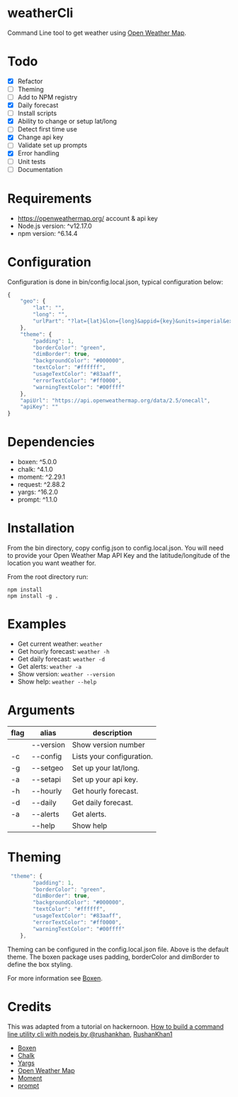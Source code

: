 # weatherCli
Command Line tool to get weather using [Open Weather Map](https://openweathermap.org/). 

# Todo
 - [X] Refactor
 - [ ] Theming
 - [ ] Add to NPM registry
 - [X] Daily forecast
 - [ ] Install scripts
 - [X] Ability to change or setup lat/long
 - [ ] Detect first time use
 - [X] Change api key
 - [ ] Validate set up prompts
 - [X] Error handling
 - [ ] Unit tests
 - [ ] Documentation

# Requirements
 - https://openweathermap.org/ account & api key
 - Node.js version: ^v12.17.0
 - npm version: ^6.14.4

# Configuration
Configuration is done in bin/config.local.json, typical configuration below:

``` javascript
{
    "geo": {
        "lat": "",
        "long": "",
        "urlPart": "?lat={lat}&lon={long}&appid={key}&units=imperial&exclude=minutely"
    },
    "theme": {
        "padding": 1,
        "borderColor": "green",
        "dimBorder": true,
        "backgroundColor": "#000000",
        "textColor": "#ffffff",
        "usageTextColor": "#83aaff",
        "errorTextColor": "#ff0000",
        "warningTextColor": "#00ffff"
    },
    "apiUrl": "https://api.openweathermap.org/data/2.5/onecall",
    "apiKey": ""
}
```

# Dependencies
 - boxen: ^5.0.0
 - chalk: ^4.1.0
 - moment: ^2.29.1
 - request: ^2.88.2
 - yargs: ^16.2.0
 - prompt: ^1.1.0

# Installation
From the bin directory, copy config.json to config.local.json. You will need to provide your Open Weather Map API Key and the latitude/longitude of the location you want weather for.

From the root directory run:
``` commandline
npm install
npm install -g .
```

# Examples
- Get current weather: ```weather```
- Get hourly forecast: ```weather -h```
- Get daily forecast: ```weather -d```
- Get alerts: ```weather -a```
- Show version: ```weather --version```
- Show help: ```weather --help```

# Arguments
| flag  | alias  | description  |
|---|---|---|
|   | --version  | Show version number  |
| -c  | --config  | Lists your configuration.  |
| -g  | --setgeo  | Set up your lat/long.  |
| -a  | --setapi  | Set up your api key.  |
| -h  | --hourly | Get hourly forecast.   | 
| -d  | --daily  | Get daily forecast.  | 
| -a  | --alerts  | Get alerts.  | 
|   | --help  | Show help  | 

# Theming
``` javascript
 "theme": {
        "padding": 1,
        "borderColor": "green",
        "dimBorder": true,
        "backgroundColor": "#000000",
        "textColor": "#ffffff",
        "usageTextColor": "#83aaff",
        "errorTextColor": "#ff0000",
        "warningTextColor": "#00ffff"
    },
```
Theming can be configured in the config.local.json file. Above is the default theme.
The boxen package uses padding, borderColor and dimBorder to define the box styling.

For more information see [Boxen](https://github.com/sindresorhus/boxen#readme).

# Credits
This was adapted from a tutorial on hackernoon.
[How to build a command line utility cli with nodejs by @rushankhan](https://hackernoon.com/how-to-build-a-command-line-utility-cli-with-nodejs-gm24315b), 
[RushanKhan1](https://github.com/RushanKhan1)

- [Boxen](https://github.com/sindresorhus/boxen#readme)
- [Chalk](https://github.com/chalk/chalk#readme)
- [Yargs](http://yargs.js.org/)
- [Open Weather Map](https://openweathermap.org/)
- [Moment](https://momentjs.com/)
- [prompt](https://github.com/flatiron/prompt#readme)